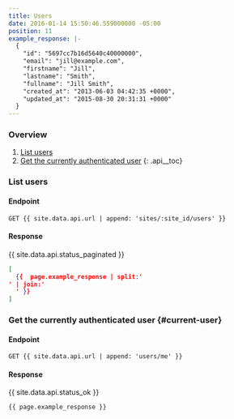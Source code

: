 ```yaml
---
title: Users
date: 2016-01-14 15:50:46.559000000 -05:00
position: 11
example_response: |-
  {
    "id": "5697cc7b16d5640c40000000",
    "email": "jill@example.com",
    "firstname": "Jill",
    "lastname": "Smith",
    "fullname": "Jill Smith",
    "created_at": "2013-06-03 04:42:35 +0000",
    "updated_at": "2015-08-30 20:31:31 +0000"
  }
---
```


### Overview

1. [List users](#list-users)
1. [Get the currently authenticated user](#current-user)
{: .api__toc}




### List users

#### Endpoint

~~~
GET {{ site.data.api.url | append: 'sites/:site_id/users' }}
~~~

#### Response

{{ site.data.api.status_paginated }}
~~~json
[
  {{  page.example_response | split:'
' | join:'
  ' }}
]
~~~





### Get the currently authenticated user {#current-user}

#### Endpoint

~~~
GET {{ site.data.api.url | append: 'users/me' }}
~~~

#### Response

{{ site.data.api.status_ok }}
~~~
{{ page.example_response }}
~~~
